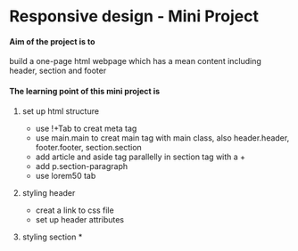 # Responsive design - Mini Project

#### Aim of the project is to 
build a one-page html webpage which has a mean content including header, section and footer

#### The learning point of this mini project is 
1. set up html structure 
    * use !+Tab to creat meta tag
    * use main.main to creat main tag with main class, also header.header, footer.footer, section.section
    * add article and aside tag parallelly in section tag with a +
    * add p.section-paragraph
    * use lorem50 tab

2. styling header
    * creat a link to css file
    * set up header attributes

3. styling section
    *
